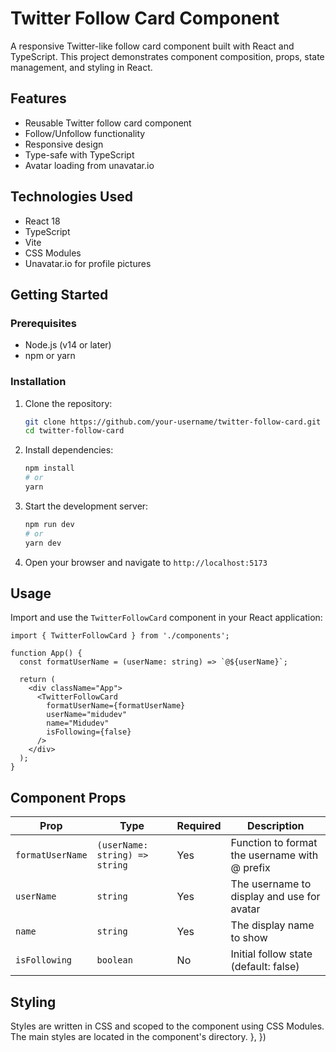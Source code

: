 # Twitter Follow Card Component

A responsive Twitter-like follow card component built with React and TypeScript. This project demonstrates component composition, props, state management, and styling in React.

## Features

- Reusable Twitter follow card component
- Follow/Unfollow functionality
- Responsive design
- Type-safe with TypeScript
- Avatar loading from unavatar.io

## Technologies Used

- React 18
- TypeScript
- Vite
- CSS Modules
- Unavatar.io for profile pictures

## Getting Started

### Prerequisites

- Node.js (v14 or later)
- npm or yarn

### Installation

1. Clone the repository:
   ```bash
   git clone https://github.com/your-username/twitter-follow-card.git
   cd twitter-follow-card
   ```

2. Install dependencies:
   ```bash
   npm install
   # or
   yarn
   ```

3. Start the development server:
   ```bash
   npm run dev
   # or
   yarn dev
   ```

4. Open your browser and navigate to `http://localhost:5173`

## Usage

Import and use the `TwitterFollowCard` component in your React application:

```tsx
import { TwitterFollowCard } from './components';

function App() {
  const formatUserName = (userName: string) => `@${userName}`;
  
  return (
    <div className="App">
      <TwitterFollowCard 
        formatUserName={formatUserName} 
        userName="midudev" 
        name="Midudev" 
        isFollowing={false} 
      />
    </div>
  );
}
```

## Component Props

| Prop | Type | Required | Description |
|------|------|----------|-------------|
| `formatUserName` | `(userName: string) => string` | Yes | Function to format the username with @ prefix |
| `userName` | `string` | Yes | The username to display and use for avatar |
| `name` | `string` | Yes | The display name to show |
| `isFollowing` | `boolean` | No | Initial follow state (default: false) |

## Styling

Styles are written in CSS and scoped to the component using CSS Modules. The main styles are located in the component's directory.
  },
})
```
